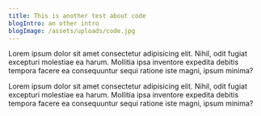 ```yaml
---
title: This is another test about code
blogIntro: an other intro
blogImage: /assets/uploads/code.jpg
---
```

Lorem ipsum dolor sit amet consectetur adipisicing elit. Nihil, odit fugiat excepturi molestiae ea harum. Mollitia ipsa inventore expedita debitis tempora facere ea consequuntur sequi ratione iste magni, ipsum minima?

Lorem ipsum dolor sit amet consectetur adipisicing elit. Nihil, odit fugiat excepturi molestiae ea harum. Mollitia ipsa inventore expedita debitis tempora facere ea consequuntur sequi ratione iste magni, ipsum minima?